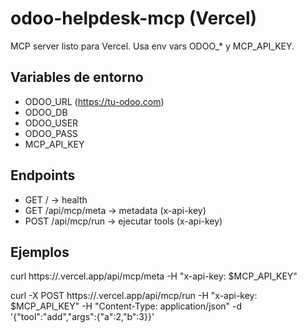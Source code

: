 
# odoo-helpdesk-mcp (Vercel)

MCP server listo para Vercel. Usa env vars ODOO_* y MCP_API_KEY.

## Variables de entorno
- ODOO_URL (https://tu-odoo.com)
- ODOO_DB
- ODOO_USER
- ODOO_PASS
- MCP_API_KEY

## Endpoints
- GET /           -> health
- GET /api/mcp/meta   -> metadata (x-api-key)
- POST /api/mcp/run   -> ejecutar tools (x-api-key)

## Ejemplos
curl https://<app>.vercel.app/api/mcp/meta -H "x-api-key: $MCP_API_KEY"

curl -X POST https://<app>.vercel.app/api/mcp/run       -H "x-api-key: $MCP_API_KEY" -H "Content-Type: application/json"       -d '{"tool":"add","args":{"a":2,"b":3}}'
